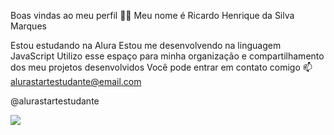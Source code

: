 Boas vindas ao meu perfil 💙💙
Meu nome é Ricardo Henrique da Silva Marques

Estou estudando na Alura
Estou me desenvolvendo na linguagem JavaScript
Utilizo esse espaço para minha organização e compartilhamento dos meu projetos desenvolvidos
Você pode entrar em contato comigo 📫
alurastartestudante@email.com

@alurastartestudante

![]([link](https://img.freepik.com/fotos-gratis/cachorro-basenji-vermelho-e-branco-de-aparencia-chique-com-capuz-de-algodao-preto-com-capuz-levantado-parece-a-esquerda-isolado-no-branco_346278-418.jpg))

